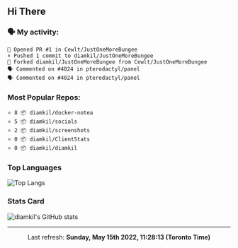 ## Hi There

### 🗣 My activity:

```
💪 Opened PR #1 in Cewlt/JustOneMoreBungee
⬆️ Pushed 1 commit to diamkil/JustOneMoreBungee
🍴 Forked diamkil/JustOneMoreBungee from Cewlt/JustOneMoreBungee
🗣 Commented on #4024 in pterodactyl/panel
🗣 Commented on #4024 in pterodactyl/panel
```

### Most Popular Repos:

```
⭐️ 8 📦 diamkil/docker-notea
⭐️ 5 📦 diamkil/socials
⭐️ 2 📦 diamkil/screenshots
⭐️ 0 📦 diamkil/ClientStats
⭐️ 0 📦 diamkil/diamkil
```

### Top Languages

![Top Langs](https://github-readme-stats.vercel.app/api/top-langs/?username=diamkil&layout=compact&langs_count=10)

### Stats Card

![diamkil's GitHub stats](https://github-readme-stats.vercel.app/api?username=diamkil&count_private=true&show_icons=true)

---

<p align="center">
  Last refresh: 
  <b>Sunday, May 15th 2022, 11:28:13 (Toronto Time)</b>
</p>
